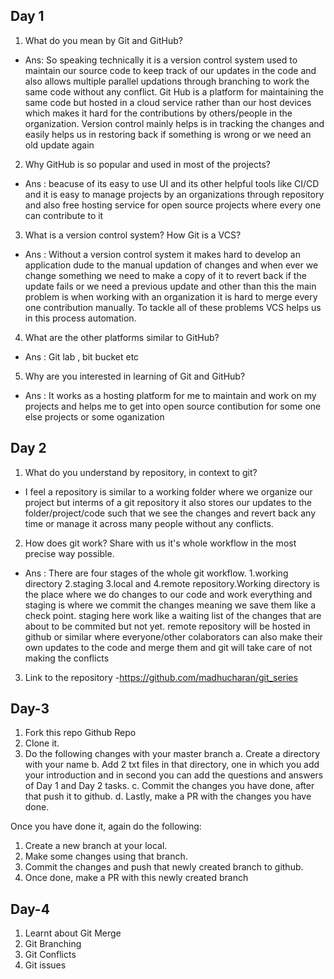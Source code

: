 ## Day 1

1. What do you mean by Git and GitHub?
* Ans: So speaking technically it is a version control system used to maintain our source code to keep track of our updates in the code and also allows multiple parallel updations through branching to work the same code without any conflict. Git Hub is a platform for maintaining the same code but hosted in a cloud service rather than our host devices which makes it hard for the contributions by others/people in the organization. Version control mainly helps is in tracking the changes and easily helps us in restoring back if something is wrong or we need an old update again

2. Why GitHub is so popular and used in most of the projects?
* Ans : beacuse of its easy to use UI and its other helpful tools like CI/CD and it is easy to manage projects by an organizations through repository and also free hosting service for open source projects where every one can contribute to it

3. What is a version control system? How Git is a VCS?
* Ans : Without a version control system it makes hard to develop an application dude to the manual updation of changes and when ever we change something we need to make a copy of it to revert back if the update fails or we need a previous update and other than this the main problem is when working with an organization it is hard to merge every one contribution manually. To tackle all of these problems VCS helps us in this process automation.

4. What are the other platforms similar to GitHub?
* Ans : Git lab , bit bucket etc

5. Why are you interested in learning of Git and GitHub?
* Ans : It works as a hosting platform for me to maintain and work on my projects and helps me to get into open source contibution for some one else projects or some oganization


## Day 2

1. What do you understand by repository, in context to git?
* I feel a repository is similar to a working folder where we organize our project but interms of a git repository it also stores our updates to the folder/project/code such that we see the changes and revert back any time or manage it across many people without any conflicts.

2. How does git work? Share with us it's whole workflow in the most precise
way possible.

* Ans : There are four stages of the whole git workflow. 1.working directory 2.staging 3.local and 4.remote repository.Working directory is the place where we do changes to our code and work everything and staging is where we commit the changes meaning we save them like a check point. staging here work like a waiting list of the changes that are about to be commited but not yet. remote repository will be hosted in github or similar where everyone/other colaborators can also make their own updates to the code and merge them and git will take care of not making the conflicts


3. Link to the repository -https://github.com/madhucharan/git_series


## Day-3

1. Fork this repo Github Repo
2. Clone it.
3. Do the following changes with your master branch
	a. Create a directory with your name
	b. Add 2 txt files in that directory, one in which you add your
	introduction and in second you can add the questions and
	answers of Day 1 and Day 2 tasks.
	c. Commit the changes you have done, after that push it to github.
	d. Lastly, make a PR with the changes you have done.


Once you have done it, again do the following:
1. Create a new branch at your local.
2. Make some changes using that branch.
3. Commit the changes and push that newly created branch to github.
4. Once done, make a PR with this newly created branch

## Day-4

1. Learnt about Git Merge
2. Git Branching
3. Git Conflicts
4. Git issues


